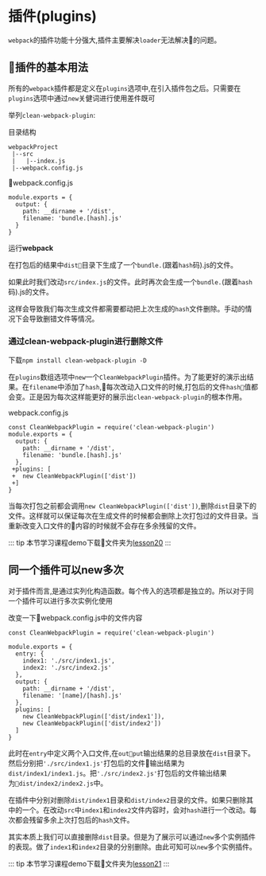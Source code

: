 # 插件(plugins)

`webpack`的插件功能十分强大,插件主要解决`loader`无法解决的问题。

## 插件的基本用法

所有的`webpack`插件都是定义在`plugins`选项中,在引入插件包之后。只需要在`plugins`选项中通过`new`关健词进行使用差件既可

举列`clean-webpack-plugin`:

目录结构
```
webpackProject
 |--src
 |   |--index.js
 |--webpack.config.js
```
webpack.config.js

```
module.exports = {
  output: {
    path: __dirname + '/dist',
    filename: 'bundle.[hash].js'
  }
}
```
运行**webpack**

在打包后的结果中`dist`目录下生成了一个`bundle.`(跟着`hash`码).js的文件。

如果此时我们改动`src/index.js`的文件。此时再次会生成一个`bundle.`(跟着`hash`码).js的文件。

这样会导致我们每次生成文件都需要都动把上次生成的`hash`文件删除。手动的情况下会导致删错文件等情况。

### 通过clean-webpack-plugin进行删除文件

下载`npm install clean-webpack-plugin -D`

在`plugins`数组选项中`new`一个`CleanWebpackPlugin`插件。为了能更好的演示出结果。在`filename`中添加了`hash`,每次改动入口文件的时候,打包后的文件`hash`值都会变。正是因为每次这样能更好的展示出`clean-webpack-plugin`的根本作用。


webpack.config.js

```
const CleanWebpackPlugin = require('clean-webpack-plugin')
module.exports = {
  output: {
    path: __dirname + '/dist',
    filename: 'bundle.[hash].js'
  },
 +plugins: [
 +  new CleanWebpackPlugin(['dist'])
 +] 
}
```

当每次打包之前都会调用`new CleanWebpackPlugin(['dist'])`,删除`dist`目录下的文件。这样就可以保证每次在生成文件的时候都会删除上次打包过的文件目录。当重新改变入口文件的内容的时候就不会存在多余残留的文件。

::: tip
本节学习课程demo下载文件夹为[lesson20](https://github.com/494755899/Webpack-learning/tree/master/source)
:::

## 同一个插件可以new多次

对于插件而言,是通过实列化构造函数。每个传入的选项都是独立的。所以对于同一个插件可以进行多次实例化使用

改变一下webpack.config.js中的文件内容

```
const CleanWebpackPlugin = require('clean-webpack-plugin')

module.exports = {
  entry: {
    index1: './src/index1.js',
    index2: './src/index2.js'
  },
  output: {
    path: __dirname + '/dist',
    filename: '[name]/[hash].js'
  },
  plugins: [
    new CleanWebpackPlugin(['dist/index1']),
    new CleanWebpackPlugin(['dist/index2'])
  ]
}
```

此时在`entry`中定义两个入口文件,在`output`输出结果的总目录放在`dist`目录下。然后分别把`'./src/index1.js'`打包后的文件输出结果为`dist/index1/index1.js`。把`'./src/index2.js'`打包后的文件输出结果为`dist/index2/index2.js`中。

在插件中分别对删除`dist/index1`目录和`dist/index2`目录的文件。如果只删除其中的一个。在改动`src`中`index1`和`index2`文件内容时，会对`hash`进行一个改动。每次都会残留多余上次打包后的`hash`文件。

其实本质上我们可以直接删除`dist`目录。但是为了展示可以通过`new`多个实例插件的表现。做了`index1`和`index2`目录的分别删除。由此可知可以`new`多个实例插件。


::: tip
本节学习课程demo下载文件夹为[lesson21](https://github.com/494755899/Webpack-learning/tree/master/source)
:::